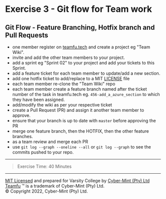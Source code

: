 # Exercise 3 - Git flow for Team work

## Git Flow - Feature Branching, Hotfix branch and Pull Requests
* one member register on [teamfu.tech](https://teamfu.tech) and create a project eg "Team Wiki".
* invite and add the other team members to your project.
* add a sprint eg "Sprint 02" to your project and add your tickets to this Sprint.
* add a feature ticket for each team member to update/add a new section.
* add one hotfix ticket to add/replace to a MIT [LICENSE](https://choosealicense.com/licenses/mit/) file 
* each team member re-clone the "Team Wiki" repo 
* each team member create a feature branch named after the ticket number of the task in teamfu.tech eg. `456-add_a_azure_section` to which they have been assigned.
* add/modify the wiki as per your respective ticket
* create a Pull Request (PR) and assign it another team member to approve. 
* ensure that your branch is up to date with `master` before approving the PR
* merge one feature branch, then the HOTFIX, then the other feature branches.
* as a team review and merge each PR
* use `git log --graph --oneline --all` or `git log --graph` to see the commits pushed to your repo.

---
> Exercise Time: 40 Minutes
---
[MIT Licensed](LICENSE) and prepared for Varsity College by [Cyber-Mint (Pty) Ltd](https://www.cyber-mint.com)<br>
[Teamfu](https://teamfu.tech) &trade; is a trademark of Cyber-Mint (Pty) Ltd.<br>
&copy; Copyright 2022, Cyber-Mint (Pty) Ltd.


